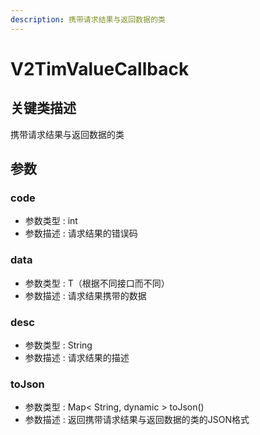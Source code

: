 ```yaml
---
description: 携带请求结果与返回数据的类
---
```


# V2TimValueCallback

## 关键类描述

携带请求结果与返回数据的类

## 参数

### code

* 参数类型 : int
* 参数描述 : 请求结果的错误码

### data

* 参数类型 : T（根据不同接口而不同）
* 参数描述 : 请求结果携带的数据

### desc

* 参数类型 : String
* 参数描述 : 请求结果的描述

### toJson

* 参数类型 : Map< String, dynamic > toJson()
* 参数描述 : 返回携带请求结果与返回数据的类的JSON格式

